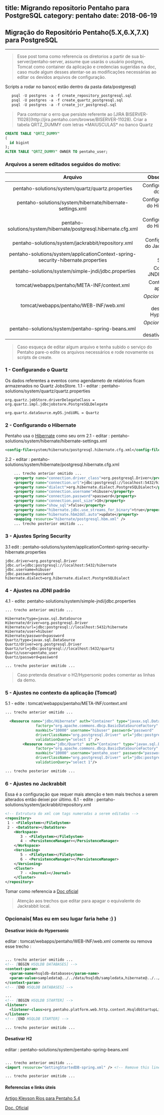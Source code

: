 title: Migrando repositorio Pentaho para PostgreSQL
category: pentaho
date: 2018-06-19
------------------------------------

## Migração do Repositório Pentaho(5.X,6.X,7.X) para PostgreSQL
___

<blockquote class="tip">
  <p>
    Esse post toma como referencia os diretorios a partir de sua bi-server/pentaho-server, assume que usarás o usuário postgres, Tomcat como container da aplicação e credencias sugeridas na doc, caso mude algum desses atentar-se as modificações necessárias ao editar os devidos arquivos de configuração. 
  </p>
</blockquote>

Scripts a rodar no banco( estão dentro da pasta data/postgresql)

```sql   
   psql -U postgres -a -f create_repository_postgresql.sql 
   psql -U postgres -a -f create_quartz_postgresql.sql
   psql -U postgres -a -f create_jcr_postgresql.sql
```   

<blockquote class="tip">
  <p>
    Para contornar o erro que persiste referente ao [JIRA BISERVER-11028](http://jira.pentaho.com/browse/BISERVER-11028). Criar a tabela QRTZ_DUMMY com letras *MAIUSCULAS* no banco Quartz
  </p>
</blockquote>

```sql
CREATE TABLE "QRTZ_DUMMY"
(
  id bigint
);
ALTER TABLE "QRTZ_DUMMY" OWNER TO pentaho_user;
```

### Arquivos a serem editados seguidos do motivo: 

| Arquivo | Observação |
| :----: | -----: |
| pentaho-solutions/system/quartz/quartz.properties | Configurações do Quartz |
| pentaho-solutions/system/hibernate/hibernate-settings.xml | Configurações do Hibernate 1 |
| pentaho-solutions/system/hibernate/postgresql.hibernate.cfg.xml | Configurações do Hibernate 2 |
| pentaho-solutions/system/jackrabbit/repository.xml | Configuração do Jackrabbit |
| pentaho-solutions/system/applicationContext-spring-security-hibernate.properties | Spring Security |
| pentaho-solutions/system/simple-jndi/jdbc.properties | Conexões JNDI default |
| tomcat/webapps/pentaho/META-INF/context.xml | Contexto da aplicação | 
| tomcat/webapps/pentaho/WEB-INF/web.xml | *Opcional* caso deseje desativar o Hypersonic |
| pentaho-solutions/system/pentaho-spring-beans.xml | *Opcional* caso deseje desativar o H2 | 

<blockquote class="tip">
  <p>
    Caso esqueça de editar algum arquivo e tenha subido o serviço do Pentaho pare-o edite os arquivos necessários e rode novamente os scripts de create.
  </p>
</blockquote>

### 1 - Configurando o Quartz
Os dados referentes a eventos como agendameto de relatórios ficam armazenados no Quartz JobsStore. 
  1.1 - editar : pentaho-solutions/system/quartz/quartz.properties

```properties
org.quartz.jobStore.driverDelegateClass = org.quartz.impl.jdbcjobstore.PostgreSQLDelegate
```

```properties
org.quartz.dataSource.myDS.jndiURL = Quartz
```

### 2 - Configurando o Hibernate
Pentaho usa o [Hibernate](http://hibernate.org/orm/) como seu orm
  2.1 - editar : pentaho-solutions/system/hibernate/hibernate-settings.xml

```xml
<config-file>system/hibernate/postgresql.hibernate.cfg.xml</config-file>
```

  2.2 - editar : pentaho-solutions/system/hibernate/postgresql.hibernate.cfg.xml
  
```xml
    ... trecho anterior omitido ...
    <property name="connection.driver_class">org.postgresql.Driver</property>
    <property name="connection.url">jdbc:postgresql://localhost:5432/hibernate</property>
    <property name="dialect">org.hibernate.dialect.PostgreSQLDialect</property>
    <property name="connection.username">hibuser</property>
    <property name="connection.password">password</property>
    <property name="connection.pool_size">10</property>
    <property name="show_sql">false</property>
    <property name="hibernate.jdbc.use_streams_for_binary">true</property>
    <property name="hibernate.hbm2ddl.auto">update</property>
    <mapping resource="hibernate/postgresql.hbm.xml" />
    ... trecho posterior omitido ...
```
### 3 - Ajustes Spring Security
  3.1 edit : pentaho-solutions/system/applicationContext-spring-security-hibernate.properties

```properties
jdbc.driver=org.postgresql.Driver
jdbc.url=jdbc:postgresql://localhost:5432/hibernate
jdbc.username=hibuser
jdbc.password=password
hibernate.dialect=org.hibernate.dialect.PostgreSQLDialect
```
### 4 - Ajustes na JDNI padrão
  4.1 - edite: pentaho-solutions/system/simple-jndi/jdbc.properties
```properties
... trecho anterior omitido ...

Hibernate/type=javax.sql.DataSource
Hibernate/driver=org.postgresql.Driver
Hibernate/url=jdbc:postgresql://localhost:5432/hibernate
Hibernate/user=hibuser
Hibernate/password=password
Quartz/type=javax.sql.DataSource
Quartz/driver=org.postgresql.Driver
Quartz/url=jdbc:postgresql://localhost:5432/quartz
Quartz/user=pentaho_user
Quartz/password=password

... trecho posterior omitido ...
```
<blockquote class="tip">
  <p>
    Caso pretenda desativar o H2/Hypersonic podes comentar as linhas da demo.
  </p>
</blockquote>

### 5 - Ajustes no contexto da aplicação (Tomcat)
  5.1 - edite : tomcat/webapps/pentaho/META-INF/context.xml
```xml  
... trecho anterior omitido ...

  <Resource name="jdbc/Hibernate" auth="Container" type="javax.sql.DataSource"
              factory="org.apache.commons.dbcp.BasicDataSourceFactory" maxActive="20" maxIdle="5"
              maxWait="10000" username="hibuser" password="password"
              driverClassName="org.postgresql.Driver" url="jdbc:postgresql://localhost:5432/hibernate"
              validationQuery="select 1" />
        <Resource name="jdbc/Quartz" auth="Container" type="javax.sql.DataSource"
              factory="org.apache.commons.dbcp.BasicDataSourceFactory" maxActive="20" maxIdle="5"
              maxWait="10000" username="pentaho_user" password="password"
              driverClassName="org.postgresql.Driver" url="jdbc:postgresql://localhost:5432/quartz"
              validationQuery="select 1"/>

... trecho posterior omitido ...
```

### 6 - Ajustes no Jackrabbit
Essa é a configuração que requer mais atenção e tem mais trechos a serem alterados então deixei por último.
  6.1 - edite : pentaho-solutions/system/jackrabbit/repository.xml
```xml
<!-- Extrutura do xml com tags numeradas a serem editadas -->
<repository>
 1 - <FileSystem></FileSystem>
 2 - <DataStore></DataStore>
    <Workspace>
       3 - <FileSystem></FileSystem>
       4 - <PersistenceManager></PersistenceManager>   
    </Workspace>
    <Versioning>
       5 - <FileSystem></FileSystem>
       6 - <PersistenceManager></PersistenceManager> 
    </Versioning>
    <Cluster>
       7 - <Journal></Journal>
    </Cluster>
</repository>
```
Tomar como referencia a [Doc oficial](https://help.pentaho.com/Documentation/6.0/0F0/0K0/040/0A0)
  
<blockquote class="tip">
  <p>
    Atenção aos trechos que editar para apagar o equivalente do Jackrabbit local.
  </p>
</blockquote>
 

### Opcionais( Mas eu em seu lugar faria hehe :) )

#### Desativar inicio do Hypersonic

editar : tomcat/webapps/pentaho/WEB-INF/web.xml
comente ou remova esse trecho : 
```xml

... trecho anterior omitido ...
<!-- [BEGIN HSQLDB DATABASES] -->
<context-param>
  <param-name>hsqldb-databases</param-name>
  <param-value>sampledata@../../data/hsqldb/sampledata,hibernate@../../data/hsqldb/hibernate,quartz@../../data/hsqldb/quartz</param-value>
</context-param>
<!-- [END HSQLDB DATABASES] -->

... 
<!-- [BEGIN HSQLDB STARTER] -->
<listener>
  <listener-class>org.pentaho.platform.web.http.context.HsqldbStartupListener</listener-class>
</listener>
<!-- [END HSQLDB STARTER] -->

... trecho posterior omitido ...
```

#### Desativar H2

editar : pentaho-solutions/system/pentaho-spring-beans.xml
```xml

... trecho anterior omitido ...
<import resource="GettingStartedDB-spring.xml" /> <!-- Remove this line to unhook the Getting Started DB -->

... trecho posterior omitido ...
```


#### Referencias e links úteis

[Artigo Kleyson Rios para Pentaho 5.4](http://kleysonrios.blogspot.com/2015/09/pentaho-54-postgresql.html)

[Doc. Oficial](https://help.pentaho.com/Documentation/6.0/0F0/0K0/040/0A0)








